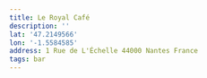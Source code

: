 ```yaml
---
title: Le Royal Café
description: ''
lat: '47.2149566'
lon: '-1.5584585'
address: 1 Rue de L'Échelle 44000 Nantes France
tags: bar
---
```

